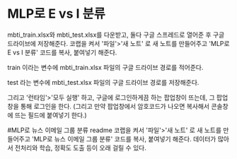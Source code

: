 # MLP로 E vs I 분류

mbti_train.xlsx와 mbti_test.xlsx를 다운받고, 둘다 구글 스프레드로 열어준 후 구글 드라이브에 저장해준다.
코랩을 켜서 '파일'>'새 노트' 로 새 노트를 만들어주고 
'MLP로 E vs I 분류' 코드를 복사, 붙여넣기 해준다.

train 이라는 변수에 mbti_train.xlsx 파일의 구글 드라이브 경로를 적어준다.

test 라는 변수에 mbti_test.xlsx 파일의 구글 드라이브 경로를 저장해준다.

그리고 '런타임'>'모두 실행' 하고, 구글에 로그인하게끔 하는 팝업창이 뜨는데, 그 팝업창을 통해 로그인을 한다.
(그리고 만약 팝업창에서 암호코드가 나오면 복사해서 콘솔창에 뜨는 필드에 붙여넣기 한다.)





#MLP로 뉴스 이메일 그룹 분류 readme
코랩을 켜서 '파일'>'새 노트' 로 새 노트를 만들어주고 
'MLP로 뉴스 이메일 그룹 분류' 코드를 복사, 붙여넣기 해준다.
데이터가 많아서 전처리와 학습, 정확도 도출 등이 오래 걸릴 수 있다.

